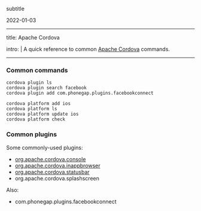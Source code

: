 subtitle

2022-01-03

------------------------------------------------------------------------

title: Apache Cordova

intro: | A quick reference to common [Apache Cordova](https://cordova.apache.org/) commands.

------------------------------------------------------------------------

### Common commands

    cordova plugin ls
    cordova plugin search facebook
    cordova plugin add com.phonegap.plugins.facebookconnect

    cordova platform add ios
    cordova platform ls
    cordova platform update ios
    cordova platform check

### Common plugins

Some commonly-used plugins:

-   [org.apache.cordova.console](https://github.com/apache/cordova-plugin-console)
-   [org.apache.cordova.inappbrowser](https://github.com/apache/cordova-plugin-inappbrowser)
-   [org.apache.cordova.statusbar](https://github.com/apache/cordova-plugin-statusbar)
-   org.apache.cordova.splashscreen

Also:

-   com.phonegap.plugins.facebookconnect
